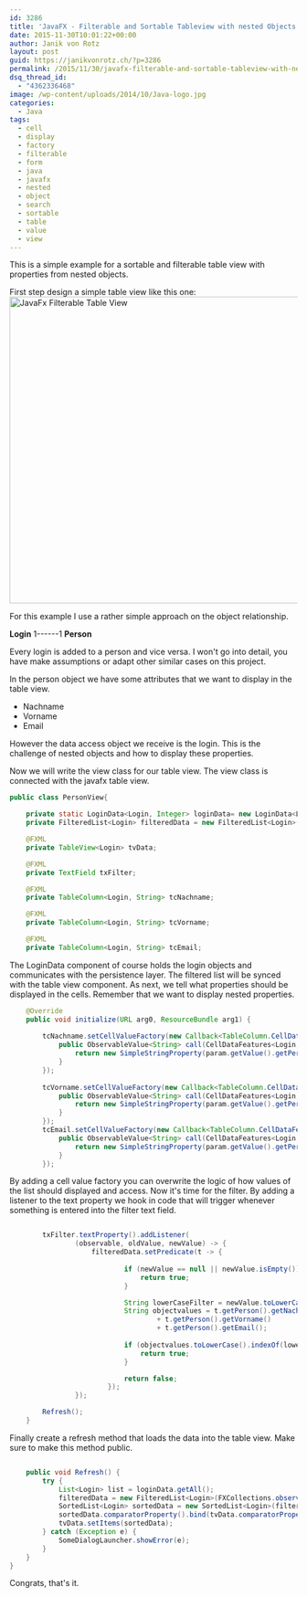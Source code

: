 ```yaml
---
id: 3286
title: 'JavaFX - Filterable and Sortable Tableview with nested Objects'
date: 2015-11-30T10:01:22+00:00
author: Janik von Rotz
layout: post
guid: https://janikvonrotz.ch/?p=3286
permalink: /2015/11/30/javafx-filterable-and-sortable-tableview-with-nested-objects/
dsq_thread_id:
  - "4362336468"
image: /wp-content/uploads/2014/10/Java-logo.jpg
categories:
  - Java
tags:
  - cell
  - display
  - factory
  - filterable
  - form
  - java
  - javafx
  - nested
  - object
  - search
  - sortable
  - table
  - value
  - view
---
```

This is a simple example for a sortable and filterable table view with properties from nested objects.
<!--more-->
First step design a simple table view like this one:
<img src="https://janikvonrotz.ch/wp-content/uploads/2015/10/JavaFx-Filterable-Table-View.png" alt="JavaFx Filterable Table View" width="569" height="537" class="aligncenter size-full wp-image-3581" />

For this example I use a rather simple approach on the object relationship.

**Login** 1------1 **Person**

Every login is added to a person and vice versa. I won't go into detail, you have make assumptions or adapt other similar cases on this project.

In the person object we have some attributes that we want to display in the table view.

* Nachname
* Vorname
* Email

However the data access object we receive is the login. This is the challenge of nested objects and how to display these properties.

Now we will write the view class for our table view. The view class is connected with the javafx table view.
```java
public class PersonView{

	private static LoginData<Login, Integer> loginData= new LoginData<Login, Integer>(Login.class);
	private FilteredList<Login> filteredData = new FilteredList<Login>(FXCollections.observableArrayList(),	p -> true);

	@FXML
	private TableView<Login> tvData;

	@FXML
	private TextField txFilter;

	@FXML
	private TableColumn<Login, String> tcNachname;

	@FXML
	private TableColumn<Login, String> tcVorname;

	@FXML
	private TableColumn<Login, String> tcEmail;
```
The LoginData component of course holds the login objects and communicates with the persistence layer.
The filtered list will be synced with the table view component.
As next, we tell what properties should be displayed in the cells. Remember that we want to display nested properties.

```java
	@Override
	public void initialize(URL arg0, ResourceBundle arg1) {
		
		tcNachname.setCellValueFactory(new Callback<TableColumn.CellDataFeatures<Login,String>,ObservableValue<String>>() {  
			public ObservableValue<String> call(CellDataFeatures<Login, String> param) {
				return new SimpleStringProperty(param.getValue().getPerson().getNachname());
			}  
		});
		
		tcVorname.setCellValueFactory(new Callback<TableColumn.CellDataFeatures<Login,String>,ObservableValue<String>>() {  
			public ObservableValue<String> call(CellDataFeatures<Login, String> param) {
				return new SimpleStringProperty(param.getValue().getPerson().getVorname());
			}  
		});
		tcEmail.setCellValueFactory(new Callback<TableColumn.CellDataFeatures<Login,String>,ObservableValue<String>>() {  
			public ObservableValue<String> call(CellDataFeatures<Login, String> param) {
				return new SimpleStringProperty(param.getValue().getPerson().getEmail());
			}  
		});

```

By adding a cell value factory you can overwrite the logic of how values of the list should displayed and access.
Now it's time for the filter. By adding a listener to the text property we hook in code that will trigger whenever something is entered into the filter text field.

```java

		txFilter.textProperty().addListener(
				(observable, oldValue, newValue) -> {
					filteredData.setPredicate(t -> {
						
							if (newValue == null || newValue.isEmpty()) {
								return true;
							}

							String lowerCaseFilter = newValue.toLowerCase();
							String objectvalues = t.getPerson().getNachname() 
									+ t.getPerson().getVorname()
									+ t.getPerson().getEmail();
											
							if (objectvalues.toLowerCase().indexOf(lowerCaseFilter) != -1) {
								return true; 
							}

							return false;
						});
				});		

		Refresh();
	}

```

Finally create a refresh method that loads the data into the table view. Make sure to make this method public.

```java

	public void Refresh() {
		try {	
			List<Login> list = loginData.getAll();
			filteredData = new FilteredList<Login>(FXCollections.observableArrayList(list),	p -> true);
			SortedList<Login> sortedData = new SortedList<Login>(filteredData);
			sortedData.comparatorProperty().bind(tvData.comparatorProperty());
			tvData.setItems(sortedData);
		} catch (Exception e) {
			SomeDialogLauncher.showError(e);
		}
	}
}
```

Congrats, that's it.